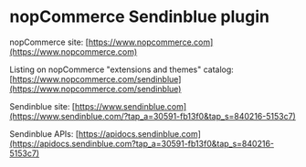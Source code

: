 nopCommerce Sendinblue plugin
===========

nopCommerce site: [https://www.nopcommerce.com](https://www.nopcommerce.com)


Listing on nopCommerce "extensions and themes" catalog: [https://www.nopcommerce.com/sendinblue](https://www.nopcommerce.com/sendinblue)


Sendinblue site: [https://www.sendinblue.com](https://www.sendinblue.com/?tap_a=30591-fb13f0&tap_s=840216-5153c7)

Sendinblue APIs: [https://apidocs.sendinblue.com](https://apidocs.sendinblue.com?tap_a=30591-fb13f0&tap_s=840216-5153c7)
